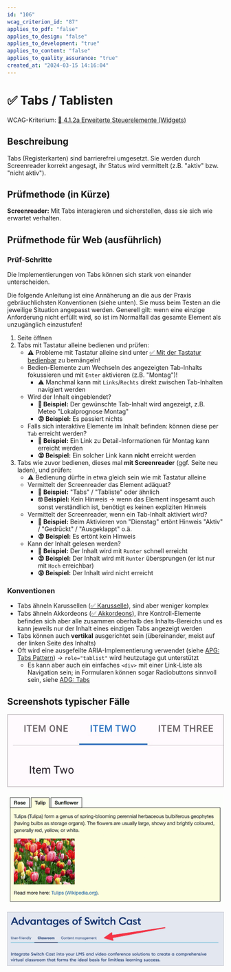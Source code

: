 ```yaml
---
id: "106"
wcag_criterion_id: "87"
applies_to_pdf: "false"
applies_to_design: "false"
applies_to_development: "true"
applies_to_content: "false"
applies_to_quality_assurance: "true"
created_at: "2024-03-15 14:16:04"
---
```


# ✅ Tabs / Tablisten

WCAG-Kriterium: [📜 4.1.2a Erweiterte Steuerelemente (Widgets)](..)

## Beschreibung

Tabs (Registerkarten) sind barrierefrei umgesetzt. Sie werden durch Screenreader korrekt angesagt, ihr Status wird vermittelt (z.B. "aktiv" bzw. "nicht aktiv").

## Prüfmethode (in Kürze)

**Screenreader:** Mit Tabs interagieren und sicherstellen, dass sie sich wie erwartet verhalten.

## Prüfmethode für Web (ausführlich)

### Prüf-Schritte

Die Implementierungen von Tabs können sich stark von einander unterscheiden.

Die folgende Anleitung ist eine Annäherung an die aus der Praxis gebräuchlichsten Konventionen (siehe unten). Sie muss beim Testen an die jeweilige Situation angepasst werden. Generell gilt: wenn eine einzige Anforderung nicht erfüllt wird, so ist im Normalfall das gesamte Element als unzugänglich einzustufen!

1. Seite öffnen
1. Tabs mit Tastatur alleine bedienen und prüfen:
    - ⚠️ Probleme mit Tastatur alleine sind unter [✅ Mit der Tastatur bedienbar](/de/wcag/2.1.1-tastatur/mit-der-tastatur-bedienbar) zu bemängeln!
    - Bedien-Elemente zum Wechseln des angezeigten Tab-Inhalts fokussieren und mit `Enter` aktivieren (z.B. "Montag")!
        - ⚠️ Manchmal kann mit `Links`/`Rechts` direkt zwischen Tab-Inhalten navigiert werden
    - Wird der Inhalt eingeblendet?
        - **🙂 Beispiel:** Der gewünschte Tab-Inhalt wird angezeigt, z.B. Meteo "Lokalprognose Montag"
        - **😡 Beispiel:** Es passiert nichts
    - Falls sich interaktive Elemente im Inhalt befinden: können diese per `Tab` erreicht werden?
        - **🙂 Beispiel:** Ein Link zu Detail-Informationen für Montag kann erreicht werden
        - **😡 Beispiel:** Ein solcher Link kann **nicht** erreicht werden
1. Tabs wie zuvor bedienen, dieses mal **mit Screenreader** (ggf. Seite neu laden), und prüfen:
    - ⚠️ Bedienung dürfte in etwa gleich sein wie mit Tastatur alleine
    - Vermittelt der Screenreader das Element adäquat?
        - **🙂 Beispiel:** "Tabs" / "Tabliste" oder ähnlich
        - **🙄 Beispiel:** Kein Hinweis → wenn das Element insgesamt auch sonst verständlich ist, benötigt es keinen expliziten Hinweis
    - Vermittelt der Screenreader, wenn ein Tab-Inhalt aktiviert wird?
        - **🙂 Beispiel:** Beim Aktivieren von "Dienstag" ertönt Hinweis "Aktiv" / "Gedrückt" / "Ausgeklappt" o.ä.
        - **😡 Beispiel:** Es ertönt kein Hinweis
    - Kann der Inhalt gelesen werden?
        - **🙂 Beispiel:** Der Inhalt wird mit `Runter` schnell erreicht
        - **😡 Beispiel:** Der Inhalt wird mit `Runter` übersprungen (er ist nur mit `Hoch` erreichbar)
        - **😡 Beispiel:** Der Inhalt wird nicht erreicht

### Konventionen

- Tabs ähneln Karussellen ([✅ Karusselle](/de/wcag/4.1.2a-erweiterte-steuerelemente-widgets/karusselle)), sind aber weniger komplex
- Tabs ähneln Akkordeons ([✅ Akkordeons](/de/wcag/4.1.2a-erweiterte-steuerelemente-widgets/akkordeons)), ihre Kontroll-Elemente befinden sich aber alle zusammen oberhalb des Inhalts-Bereichs und es kann jeweils nur der Inhalt eines einzigen Tabs angezeigt werden
- Tabs können auch **vertikal** ausgerichtet sein (übereinander, meist auf der linken Seite des Inhalts)
- Oft wird eine ausgefeilte ARIA-Implementierung verwendet (siehe [APG: Tabs Pattern](https://www.w3.org/WAI/ARIA/apg/patterns/tabs/)) → `role="tablist"` wird heutzutage gut unterstützt
    - Es kann aber auch ein einfaches `<div>` mit einer Link-Liste als Navigation sein; in Formularen können sogar Radiobuttons sinnvoll sein, siehe [ADG: Tabs](https://www.accessibility-developer-guide.com/examples/widgets/tabs/)

## Screenshots typischer Fälle

![React Material Tabs](images/react-material-tabs.png)

![Tabs aus dem ADG](images/tabs-aus-dem-adg.png)

![Tabs von Switch Cast](images/tabs-von-switch-cast.png)
